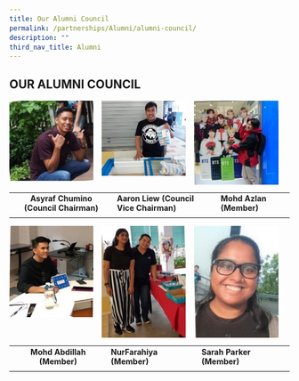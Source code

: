 ```yaml
---
title: Our Alumni Council
permalink: /partnerships/Alumni/alumni-council/
description: ""
third_nav_title: Alumni
---
```

## OUR ALUMNI COUNCIL

<img src="/images/oac1.jpg" style="width:30%;margin-right:15px;" align = "left">
<img src="/images/oac2.jpg" style="width:30%;margin-right:15px;" align = "left">
<img src="/images/oac3.jpg" style="width:30%;margin-right:15px;" align = "left">
<br clear="left">

|   |   |   |
|:-:|---|---|
| **Asyraf Chumino (Council Chairman)**  | **Aaron Liew (Council Vice Chairman)**  | **Mohd Azlan (Member)**  |
|   |   |   |

<img src="/images/oac4.jpg" style="width:30%;margin-right:15px;" align = "left">
<img src="/images/oac5.jpg" style="width:30%;margin-right:15px;" align = "left">
<img src="/images/oac6.jpg" style="width:30%;margin-right:15px;" align = "left">
<br clear="left">

|   |   |   |
|:-:|---|---|
| **Mohd Abdillah (Member)**  | **NurFarahiya (Member)**  | **Sarah Parker (Member)**  |
|   |   |   |